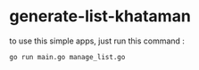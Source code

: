 # generate-list-khataman

to use this simple apps, just run this command :

```go run main.go manage_list.go```
